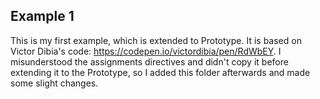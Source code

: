 ## Example 1
This is my first example, which is extended to Prototype. It is based on Victor Dibia's code: https://codepen.io/victordibia/pen/RdWbEY.
I misunderstood the assignments directives and didn't copy it before extending it to the Prototype, so I added this folder afterwards and made some slight changes.
